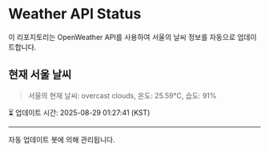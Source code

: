 
# Weather API Status

이 리포지토리는 OpenWeather API를 사용하여 서울의 날씨 정보를 자동으로 업데이트합니다.

## 현재 서울 날씨
> 서울의 현재 날씨: overcast clouds, 온도: 25.59°C, 습도: 91%

⏳ 업데이트 시간: 2025-08-29 01:27:41 (KST)

---
자동 업데이트 봇에 의해 관리됩니다.
